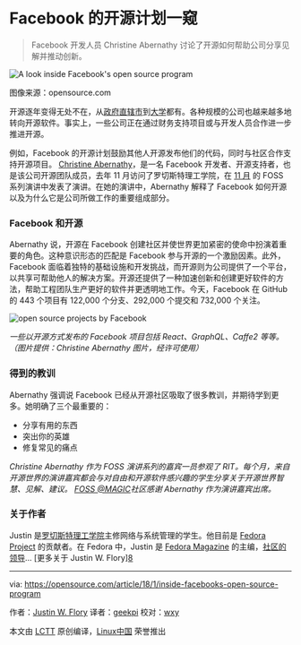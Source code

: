 Facebook 的开源计划一窥
============================================================

> Facebook 开发人员 Christine Abernathy 讨论了开源如何帮助公司分享见解并推动创新。

![A look inside Facebook's open source program](https://opensource.com/sites/default/files/styles/image-full-size/public/lead-images/LAW-Internet_construction_9401467_520x292_0512_dc.png?itok=RPkPPtDe "A look inside Facebook's open source program")

图像来源：opensource.com

开源逐年变得无处不在，从[政府直辖市][11]到[大学][12]都有。各种规模的公司也越来越多地转向开源软件。事实上，一些公司正在通过财务支持项目或与开发人员合作进一步推进开源。

例如，Facebook 的开源计划鼓励其他人开源发布他们的代码，同时与社区合作支持开源项目。 [Christine Abernathy][13]，是一名 Facebook 开发者、开源支持者，也是该公司开源团队成员，去年 11 月访问了罗切斯特理工学院，在 [11 月][14] 的 FOSS 系列演讲中发表了演讲。在她的演讲中，Abernathy 解释了 Facebook 如何开源以及为什么它是公司所做工作的重要组成部分。

### Facebook 和开源

Abernathy 说，开源在 Facebook 创建社区并使世界更加紧密的使命中扮演着重要的角色。这种意识形态的匹配是 Facebook 参与开源的一个激励因素。此外，Facebook 面临着独特的基础设施和开发挑战，而开源则为公司提供了一个平台，以共享可帮助他人的解决方案。开源还提供了一种加速创新和创建更好软件的方法，帮助工程团队生产更好的软件并更透明地工作。今天，Facebook 在 GitHub 的 443 个项目有 122,000 个分支、292,000 个提交和 732,000 个关注。

![open source projects by Facebook](https://opensource.com/sites/default/files/images/life-uploads/blog-article-facebook-open-source-projects.png "open source projects by Facebood")

*一些以开源方式发布的 Facebook 项目包括 React、GraphQL、Caffe2 等等。（图片提供：Christine Abernathy 图片，经许可使用）*

### 得到的教训

Abernathy 强调说 Facebook 已经从开源社区吸取了很多教训，并期待学到更多。她明确了三个最重要的：

*   分享有用的东西
*   突出你的英雄
*   修复常见的痛点

 _Christine Abernathy 作为 FOSS 演讲系列的嘉宾一员参观了 RIT。每个月，来自开源世界的演讲嘉宾都会与对自由和开源软件感兴趣的学生分享关于开源世界智慧、见解、建议。 [FOSS @MAGIC][3]社区感谢 Abernathy 作为演讲嘉宾出席。_

### 关于作者

Justin 是[罗切斯特理工学院][4]主修网络与系统管理的学生。他目前是 [Fedora Project][5] 的贡献者。在 Fedora 中，Justin 是 [Fedora Magazine][6] 的主编，[社区的领导][7]... [更多关于 Justin W. Flory]​​[8]

--------------------------------------------------------------------------------

via: https://opensource.com/article/18/1/inside-facebooks-open-source-program

作者：[Justin W. Flory][a]
译者：[geekpi](https://github.com/geekpi)
校对：[wxy](https://github.com/wxy)

本文由 [LCTT](https://github.com/LCTT/TranslateProject) 原创编译，[Linux中国](https://linux.cn/) 荣誉推出

[a]:https://opensource.com/users/jflory
[1]:https://opensource.com/file/383786
[2]:https://opensource.com/article/18/1/inside-facebooks-open-source-program?rate=H9_bfSwXiJfi2tvOLiDxC_tbC2xkEOYtCl-CiTq49SA
[3]:http://foss.rit.edu/
[4]:https://www.rit.edu/
[5]:https://fedoraproject.org/wiki/Overview
[6]:https://fedoramagazine.org/
[7]:https://fedoraproject.org/wiki/CommOps
[8]:https://opensource.com/users/jflory
[9]:https://opensource.com/users/jflory
[10]:https://opensource.com/user/74361/feed
[11]:https://opensource.com/article/17/8/tirana-government-chooses-open-source
[12]:https://opensource.com/article/16/12/2016-election-night-hackathon
[13]:https://twitter.com/abernathyca
[14]:https://www.eventbrite.com/e/fossmagic-talks-open-source-facebook-with-christine-abernathy-tickets-38955037566#
[15]:https://opensource.com/users/jflory
[16]:https://opensource.com/users/jflory
[17]:https://opensource.com/users/jflory
[18]:https://opensource.com/article/18/1/inside-facebooks-open-source-program#comments